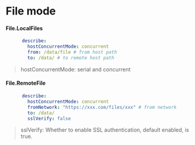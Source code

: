 # File mode



#### File.LocalFiles

```yaml
      describe:
        hostConcurrentMode: concurrent
        from: /data/file # from host path
        to: /data/ # to remote host path
```

> hostConcurrentMode: serial and concurrent

#### File.RemoteFile

```yaml
      describe:
        hostConcurrentMode: concurrent
        fromNetwork: "https://xxx.com/files/xxx" # from network
        to: /data/
        sslVerify: false
```

> sslVerify: Whether to enable SSL authentication, default enabled, is true.